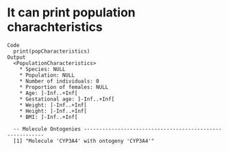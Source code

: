 # It can print population charachteristics

    Code
      print(popCharacteristics)
    Output
      <PopulationCharacteristics>
        * Species: NULL
        * Population: NULL
        * Number of individuals: 0
        * Proportion of females: NULL
        * Age: ]-Inf..+Inf[
        * Gestational age: ]-Inf..+Inf[
        * Weight: ]-Inf..+Inf[
        * Height: ]-Inf..+Inf[
        * BMI: ]-Inf..+Inf[
      
      -- Molecule Ontogenies ---------------------------------------------------------
      [1] "Molecule 'CYP3A4' with ontogeny 'CYP3A4'"

